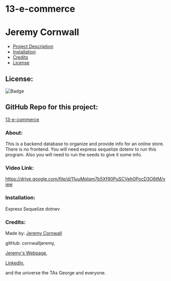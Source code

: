 # **13-e-commerce**
  # Jeremy Cornwall

  * [Project Description](#about)
  * [Installation](#installation)
  * [Credits](#credits)
  * [License](#license)
  
  ## License: 
  ![Badge](https://img.shields.io/badge/License-Bat_Signal-red)
  
  ## GitHub Repo for this project:
  [13-e-commerce](https://github.com/cornwalljeremy/13-e-commerce)

  ### About:
  This is a backend database to organize and provide info for an online store. There is no frontend. You will need express sequelize dotenv to run this program. Also you will need to run the seeds to give it some info. 

  ### Video Link:
  https://drive.google.com/file/d/11uuMqIqm7b5Xf90PuSCVeh0PocD3O6tM/view

  ### Installation:
  Express Sequelize dotnev

  ### Credits:
  Made by: 
  [Jeremy Cornwall](cornwall.jeremy@gmail.com)

  gitHub: cornwalljeremy,

  [Jeremy's Webpage](https://cornwalljeremy.github.io/cornwall-portfolio),

  [LinkedIn](https://www.linkedin.com/in/jeremy-cornwall-a9698448/),

   and the universe the TAs George and everyone.  
  
  
  
  
  
  
  

